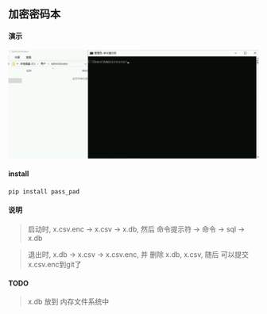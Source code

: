 ##  加密密码本


#### 演示

![演示](https://raw.githubusercontent.com/prgrmz01/pass_pad/master/demo.gif)

#### install

```shell
pip install pass_pad
```

#### 说明
> 启动时, x.csv.enc -> x.csv -> x.db, 
然后 命令提示符 -> 命令 -> sql -> x.db

> 退出时, x.db -> x.csv -> x.csv.enc, 
并 删除 x.db, x.csv, 随后 可以提交 x.csv.enc到git了

#### TODO
> x.db 放到 内存文件系统中
